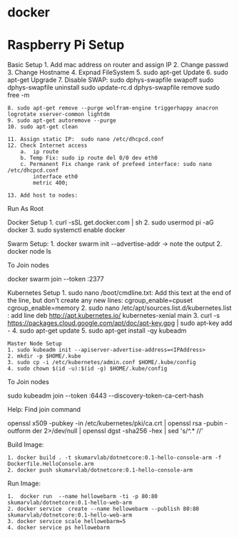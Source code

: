 # docker
# Raspberry Pi Setup

Basic Setup
	1. Add mac address on router and assign IP
	2. Change passwd
	3. Change Hostname
	4. Expnad FileSystem
	5. sudo apt-get Update
	6. sudo apt-get Upgrade
	7. Disable SWAP: 
		sudo dphys-swapfile swapoff
    sudo dphys-swapfile uninstall
    sudo update-rc.d dphys-swapfile remove
		sudo free -m
	
	8. sudo apt-get remove --purge wolfram-engine triggerhappy anacron logrotate xserver-common lightdm
	9. sudo apt-get autoremove --purge
	10. sudo apt-get clean
		
	11. Assign static IP:  sudo nano /etc/dhcpcd.conf
	12. Check Internet access
		a.  ip route
		b. Temp Fix: sudo ip route del 0/0 dev eth0
		c. Permanent Fix change rank of prefeed interface: sudo nano /etc/dhcpcd.conf
			interface eth0
			metric 400;
		
	13. Add host to nodes:  

Run As Root

Docker Setup
	1. curl -sSL get.docker.com | sh 
	2. sudo usermod pi -aG docker
	3. sudo systemctl enable docker

Swarm Setup:
	1. docker swarm init --advertise-addr <IPAddress> -> note the output
	2. docker node ls


To Join nodes

docker swarm join --token <token> <IPAddress>:2377

Kubernetes Setup
	1. sudo nano /boot/cmdline.txt: Add this text at the end of the line, but don't create any new lines: 
		cgroup_enable=cpuset cgroup_enable=memory
	2. sudo nano /etc/apt/sources.list.d/kubernetes.list : add line
		deb http://apt.kubernetes.io/ kubernetes-xenial main
	3. curl -s https://packages.cloud.google.com/apt/doc/apt-key.gpg | sudo apt-key add -
	4. sudo apt-get update 
	5. sudo apt-get install -qy kubeadm
	
	Master Node Setup
	1. sudo kubeadm init --apiserver-advertise-address=<IPAddress>
	2. mkdir -p $HOME/.kube 
	3. sudo cp -i /etc/kubernetes/admin.conf $HOME/.kube/config 
	4. sudo chown $(id -u):$(id -g) $HOME/.kube/config

To Join nodes

sudo kubeadm join --token <token> <IPAddress>:6443 --discovery-token-ca-cert-hash <Hash>

Help: Find join command

openssl x509 -pubkey -in /etc/kubernetes/pki/ca.crt | openssl rsa -pubin -outform der 2>/dev/null | openssl dgst -sha256 -hex | sed 's/^.* //' 




Build Image:

	1. docker build . -t skumarvlab/dotnetcore:0.1-hello-console-arm -f Dockerfile.HelloConsole.arm
	2. docker push skumarvlab/dotnetcore:0.1-hello-console-arm

Run Image:

	1.  docker run  --name hellowebarm -ti -p 80:80 skumarvlab/dotnetcore:0.1-hello-web-arm
	2. docker service  create --name hellowebarm --publish 80:80 skumarvlab/dotnetcore:0.1-hello-web-arm
	3. docker service scale hellowebarm=5
	4. docker service ps hellowebarm

